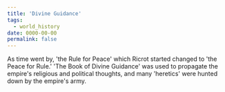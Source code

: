 ```yaml
---
title: 'Divine Guidance'
tags:
  - world_history
date: 0000-00-00
permalink: false
---
```

As time went by, 'the Rule for Peace' which Ricrot started changed to 'the Peace for Rule.' 'The Book of Divine Guidance' was used to propagate the empire's religious and political thoughts, and many 'heretics' were hunted down by the empire's army.